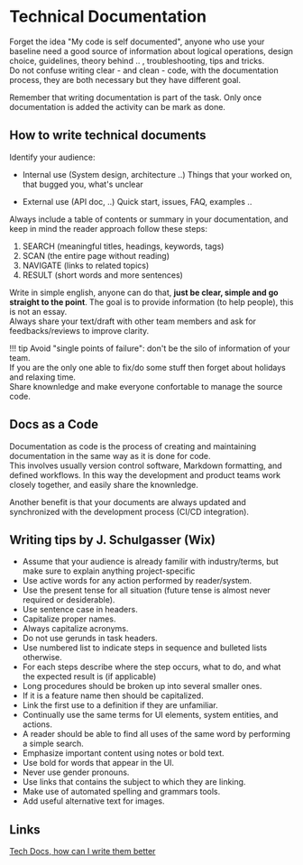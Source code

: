 # Technical Documentation

Forget the idea "My code is self documented", anyone who use your baseline need a good source of information about logical operations, design choice, guidelines, theory behind .. , troubleshooting, tips and tricks.  
Do not confuse writing clear - and clean - code, with the documentation process, they are both necessary but they have different goal.

Remember that writing documentation is part of the task. Only once documentation is added the activity can be mark as done.

## How to write technical documents

Identify your audience:

+ Internal use (System design, architecture ..)
  Things that your worked on, that bugged you, what's unclear

+ External use (API doc, ..)
  Quick start, issues, FAQ, examples ..

Always include a table of contents or summary in your documentation, and keep in mind the reader approach follow these steps:

1. SEARCH (meaningful titles, headings, keywords, tags)
2. SCAN (the entire page without reading)
3. NAVIGATE (links to related topics)
4. RESULT (short words and more sentences)

Write in simple english, anyone can do that, **just be clear, simple and go straight to the point**. The goal is to provide information (to help people), this is not an essay.  
Always share your text/draft with other team members and ask for feedbacks/reviews to improve clarity.

!!! tip
    Avoid "single points of failure": don't be the silo of information of your team.  
    If you are the only one able to fix/do some stuff then forget about holidays and relaxing time.  
    Share knownledge and make everyone confortable to manage the source code.

## Docs as a Code

Documentation as code is the process of creating and maintaining documentation in the same way as it is done for code.  
This involves usually version control software, Markdown formatting, and defined workflows. In this way the development and product teams work closely together, and easily share the knownledge.

Another benefit is that your documents are always updated and synchronized with the development process (CI/CD integration).

## Writing tips by J. Schulgasser (Wix)

+ Assume that your audience is already familir with industry/terms, but make sure to explain anything project-specific
+ Use active words for any action performed by reader/system.
+ Use the present tense for all situation (future tense is almost never required or desiderable).
+ Use sentence case in headers.
+ Capitalize proper names.
+ Always capitalize acronyms.
+ Do not use gerunds in task headers.
+ Use numbered list to indicate steps in sequence and bulleted lists otherwise.
+ For each steps describe where the step occurs, what to do, and what the expected result is (if applicable)
+ Long procedures should be broken up into several smaller ones.
+ If it is a feature name then should be capitalized.
+ Link the first use to a definition if they are unfamiliar.
+ Continually use the same terms for UI elements, system entities, and actions.
+ A reader should be able to find all uses of the same word by performing a simple search.
+ Emphasize important content using notes or bold text.
+ Use bold for words that appear in the UI.
+ Never use gender pronouns.
+ Use links that contains the subject to which they are linking.
+ Make use of automated spelling and grammars tools.
+ Add useful alternative text for images.

## Links

[Tech Docs, how can I write them better](https://youtu.be/0e22AQJTuOA)  